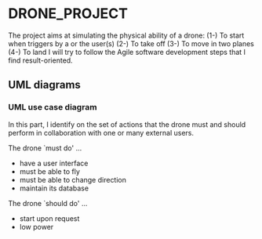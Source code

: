 # DRONE_PROJECT
 
 The project aims at simulating the physical ability of a drone:
 (1-) To start when triggers by a or the user(s)
 (2-) To take off
 (3-) To move in two planes
 (4-) To land
 I will try to follow the Agile software development steps that I find result-oriented.
 
 ## UML diagrams
 ### UML use case diagram
 In this part, I identify on the set of actions that the drone must and should perform in collaboration with one or many external users.
 
 The drone `must do' ...
 - have a user interface
 - must be able to fly
 - must be able to change direction
 - maintain its database
 
 The drone `should do' ...
 - start upon request
 - low power
 
